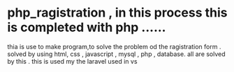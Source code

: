 # php_ragistration , in this process this is completed with php ......
thia is use to make program,to solve the problem od the ragistration form .
solved by using html, css , javascript , mysql , php , database.
all are solved by this . this is used my the laravel used in vs
